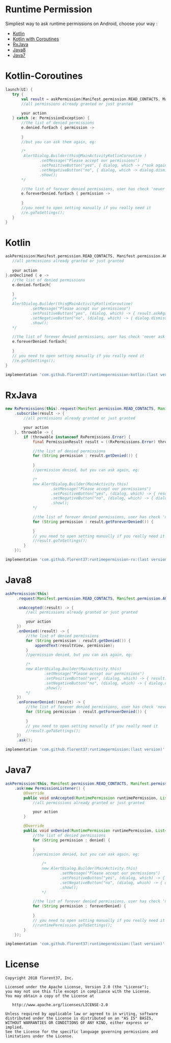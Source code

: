Runtime Permission
===================

Simpliest way to ask runtime permissions on Android, choose your way : 
- [Kotlin](https://github.com/florent37/RuntimePermission/Kotlin)
- [Kotlin with Coroutines](https://github.com/florent37/RuntimePermission/Kotlin-Coroutines)
- [RxJava](https://github.com/florent37/RuntimePermission/RxJava)
- [Java8](https://github.com/florent37/RuntimePermission/Java8)
- [Java7](https://github.com/florent37/RuntimePermission/Java7)

# Kotlin-Coroutines

```kotlin
launch(UI) {
   try {
       val result = askPermission(Manifest.permission.READ_CONTACTS, Manifest.permission.ACCESS_FINE_LOCATION)
       //all permissions already granted or just granted
       
       your action
   } catch (e: PermissionException) {
       //the list of denied permissions
       e.denied.forEach { permission ->
      
       }
       //but you can ask them again, eg:

       /*
        AlertDialog.Builder(this@MainActivityKotlinCoroutine )
               .setMessage("Please accept our permissions")
               .setPositiveButton("yes", { dialog, which -> /*ask again*/ })
               .setNegativeButton("no", { dialog, which -> dialog.dismiss(); })
               .show();
       */

       //the list of forever denied permissions, user has check 'never ask again'
       e.foreverDenied.forEach { permission ->
       
       }
       //you need to open setting manually if you really need it
       //e.goToSettings();
   }
}
```

# Kotlin

```kotlin
askPermission(Manifest.permission.READ_CONTACTS, Manifest.permission.ACCESS_FINE_LOCATION){
   //all permissions already granted or just granted
  
   your action
}.onDeclined { e ->
   //the list of denied permissions
   e.denied.forEach{
       
   }
   /*
   AlertDialog.Builder(this@MainActivityKotlinCoroutine)
           .setMessage("Please accept our permissions")
           .setPositiveButton("yes", (dialog, which) -> { result.askAgain(); }) //ask again
           .setNegativeButton("no", (dialog, which) -> { dialog.dismiss(); })
           .show();
   */

   //the list of forever denied permissions, user has check 'never ask again'
   e.foreverDenied.forEach{
       
   }
   // you need to open setting manually if you really need it
   //e.goToSettings();
}
```

```groovy
implementation 'com.github.florent37:runtimepermission-kotlin:(last version)'
```

# RxJava

```java
new RxPermissions(this).request(Manifest.permission.READ_CONTACTS, Manifest.permission.ACCESS_FINE_LOCATION))
    .subscribe(result -> {
        //all permissions already granted or just granted

        your action
    }, throwable -> {
        if (throwable instanceof RxPermissions.Error) {
            final PermissionResult result = ((RxPermissions.Error) throwable).getResult();

            //the list of denied permissions
            for (String permission : result.getDenied()) {
                
            }
            //permission denied, but you can ask again, eg:

            /*
            new AlertDialog.Builder(MainActivity.this)
                    .setMessage("Please accept our permissions")
                    .setPositiveButton("yes", (dialog, which) -> { result.askAgain(); }) // ask again
                    .setNegativeButton("no", (dialog, which) -> { dialog.dismiss(); })
                    .show();
            */

            //the list of forever denied permissions, user has check 'never ask again'
            for (String permission : result.getForeverDenied()) {
               
            }
            // you need to open setting manually if you really need it
            //result.goToSettings();
        }
    });
```


```groovy
implementation 'com.github.florent37:runtimepermission-rx:(last version)'
```

# Java8

```java
askPermission(this)
     .request(Manifest.permission.READ_CONTACTS, Manifest.permission.ACCESS_FINE_LOCATION)

     .onAccepted((result) -> {
         //all permissions already granted or just granted

         your action
     })
     .onDenied((result) -> {
         //the list of denied permissions
         for (String permission : result.getDenied()) {
             appendText(resultView, permission);
         }
         //permission denied, but you can ask again, eg:

         /*
         new AlertDialog.Builder(MainActivity.this)
                 .setMessage("Please accept our permissions")
                 .setPositiveButton("yes", (dialog, which) -> { result.askAgain(); }) // ask again
                 .setNegativeButton("no", (dialog, which) -> { dialog.dismiss(); })
                 .show();
         */
     })
     .onForeverDenied((result) -> {
         //the list of forever denied permissions, user has check 'never ask again'
         for (String permission : result.getForeverDenied()) {
             
         }
         // you need to open setting manually if you really need it
         //result.goToSettings();
     })
     .ask();
```


```groovy
implementation 'com.github.florent37:runtimepermission:(last version)'
```
 
# Java7

```java
askPermission(this, Manifest.permission.READ_CONTACTS, Manifest.permission.ACCESS_FINE_LOCATION)
    .ask(new PermissionListener() {
        @Override
        public void onAccepted(RuntimePermission runtimePermission, List<String> accepted) {
            //all permissions already granted or just granted

            your action
        }

        @Override
        public void onDenied(RuntimePermission runtimePermission, List<String> denied, List<String> foreverDenied) {
            //the list of denied permissions
            for (String permission : denied) {
               
            }
            //permission denied, but you can ask again, eg:

                /*
                new AlertDialog.Builder(MainActivity.this)
                        .setMessage("Please accept our permissions")
                        .setPositiveButton("yes", (dialog, which) -> { result.askAgain(); }) // ask again
                        .setNegativeButton("no", (dialog, which) -> { dialog.dismiss(); })
                        .show();
                */

            //the list of forever denied permissions, user has check 'never ask again'
            for (String permission : foreverDenied) {
                
            }
            // you need to open setting manually if you really need it
            //runtimePermission.goToSettings();
        }
    });
```

```groovy
implementation 'com.github.florent37:runtimepermission:(last version)'
```

# License

    Copyright 2018 florent37, Inc.

    Licensed under the Apache License, Version 2.0 (the "License");
    you may not use this file except in compliance with the License.
    You may obtain a copy of the License at

       http://www.apache.org/licenses/LICENSE-2.0

    Unless required by applicable law or agreed to in writing, software
    distributed under the License is distributed on an "AS IS" BASIS,
    WITHOUT WARRANTIES OR CONDITIONS OF ANY KIND, either express or implied.
    See the License for the specific language governing permissions and
    limitations under the License.
